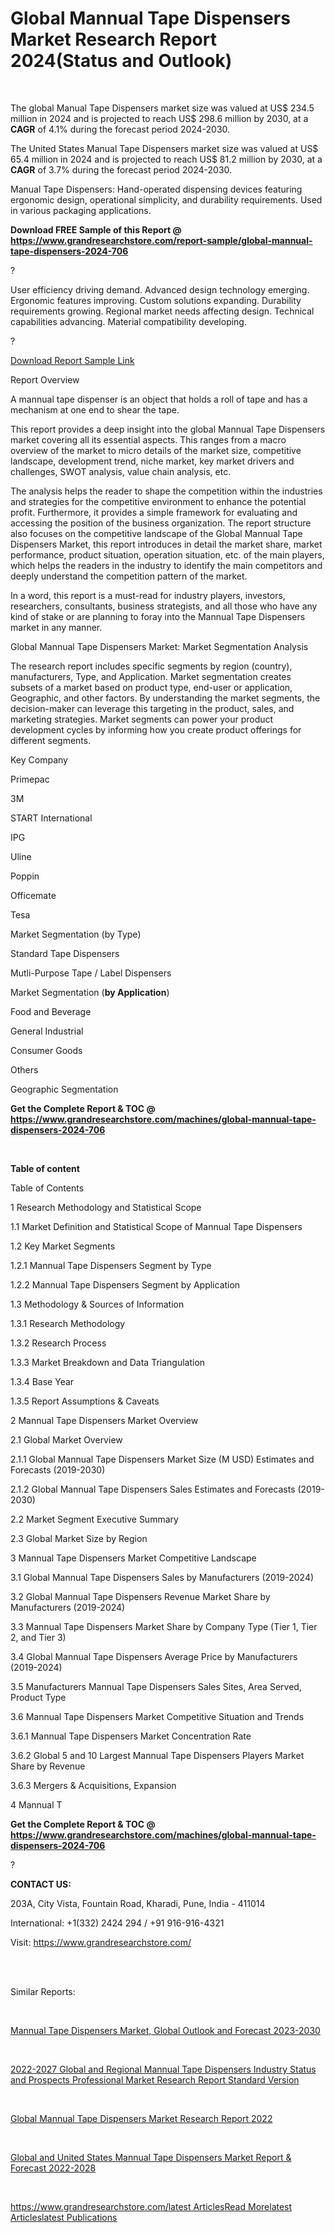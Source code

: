 <h1>Global Mannual Tape Dispensers Market Research Report 2024(Status and Outlook)</h1><br/><p>The global Manual Tape Dispensers market size was valued at US$ 234.5 million in 2024 and is projected to reach US$ 298.6 million by 2030, at a <strong>CAGR</strong> of 4.1% during the forecast period 2024-2030.</p>
 
 
 
 <p>The United States Manual Tape Dispensers market size was valued at US$ 65.4 million in 2024 and is projected to reach US$ 81.2 million by 2030, at a <strong>CAGR</strong> of 3.7% during the forecast period 2024-2030.</p>
 
 
 
 <p>Manual Tape Dispensers: Hand-operated dispensing devices featuring ergonomic design, operational simplicity, and durability requirements. Used in various packaging applications.</p>
 
 
 
 <div><b>Download FREE Sample of this Report @ <a href="https://www.grandresearchstore.com/report-sample/global-mannual-tape-dispensers-2024-706">https://www.grandresearchstore.com/report-sample/global-mannual-tape-dispensers-2024-706</a></b></div>
 
 
 
 <p>? </p>
 
 
 
 <p>User efficiency driving demand. Advanced design technology emerging. Ergonomic features improving. Custom solutions expanding. Durability requirements growing. Regional market needs affecting design. Technical capabilities advancing. Material compatibility developing.</p>
 
 
 
 <p>? </p>
 
 
 
 <p><a href="https://www.grandresearchstore.com/mr-admin/report-sample/global-mannual-tape-dispensers-2024-706">Download Report Sample Link</a></p>
 
 
 
 <p>Report Overview</p>
 
 
 
 <p>A mannual tape dispenser is an object that holds a roll of tape and has a mechanism at one end to shear the tape.</p>
 
 
 
 <p>This report provides a deep insight into the global Mannual Tape Dispensers market covering all its essential aspects. This ranges from a macro overview of the market to micro details of the market size, competitive landscape, development trend, niche market, key market drivers and challenges, SWOT analysis, value chain analysis, etc.</p>
 
 
 
 <p>The analysis helps the reader to shape the competition within the industries and strategies for the competitive environment to enhance the potential profit. Furthermore, it provides a simple framework for evaluating and accessing the position of the business organization. The report structure also focuses on the competitive landscape of the Global Mannual Tape Dispensers Market, this report introduces in detail the market share, market performance, product situation, operation situation, etc. of the main players, which helps the readers in the industry to identify the main competitors and deeply understand the competition pattern of the market.</p>
 
 
 
 <p>In a word, this report is a must-read for industry players, investors, researchers, consultants, business strategists, and all those who have any kind of stake or are planning to foray into the Mannual Tape Dispensers market in any manner.</p>
 
 
 
 <p>Global Mannual Tape Dispensers Market: Market Segmentation Analysis</p>
 
 
 
 <p>The research report includes specific segments by region (country), manufacturers, Type, and Application. Market segmentation creates subsets of a market based on product type, end-user or application, Geographic, and other factors. By understanding the market segments, the decision-maker can leverage this targeting in the product, sales, and marketing strategies. Market segments can power your product development cycles by informing how you create product offerings for different segments.</p>
 
 
 
 <p>Key Company</p>
 
 
 
 <p>Primepac</p>
 
 
 
 <p>3M</p>
 
 
 
 <p>START International</p>
 
 
 
 <p>IPG</p>
 
 
 
 <p>Uline</p>
 
 
 
 <p>Poppin</p>
 
 
 
 <p>Officemate</p>
 
 
 
 <p>Tesa</p>
 
 
 
 <p>Market Segmentation (by Type)</p>
 
 
 
 <p>Standard Tape Dispensers</p>
 
 
 
 <p>Mutli-Purpose Tape / Label Dispensers</p>
 
 
 
 <p>Market Segmentation (<strong>by Application</strong>)</p>
 
 
 
 <p>Food and Beverage</p>
 
 
 
 <p>General Industrial</p>
 
 
 
 <p>Consumer Goods</p>
 
 
 
 <p>Others</p>
 
 
 
 <p>Geographic Segmentation</p>
 
 
 
 <div><b>Get the Complete Report & TOC @ <a href="https://www.grandresearchstore.com/machines/global-mannual-tape-dispensers-2024-706">https://www.grandresearchstore.com/machines/global-mannual-tape-dispensers-2024-706</a></b></div>
 
 
 
 <p><br />
 
 <b>Table of content</b></p>
 
 
 
 <p>Table of Contents<br />
 
 1 Research Methodology and Statistical Scope<br />
 
 1.1 Market Definition and Statistical Scope of Mannual Tape Dispensers<br />
 
 1.2 Key Market Segments<br />
 
 1.2.1 Mannual Tape Dispensers Segment by Type<br />
 
 1.2.2 Mannual Tape Dispensers Segment by Application<br />
 
 1.3 Methodology & Sources of Information<br />
 
 1.3.1 Research Methodology<br />
 
 1.3.2 Research Process<br />
 
 1.3.3 Market Breakdown and Data Triangulation<br />
 
 1.3.4 Base Year<br />
 
 1.3.5 Report Assumptions & Caveats<br />
 
 2 Mannual Tape Dispensers Market Overview<br />
 
 2.1 Global Market Overview<br />
 
 2.1.1 Global Mannual Tape Dispensers Market Size (M USD) Estimates and Forecasts (2019-2030)<br />
 
 2.1.2 Global Mannual Tape Dispensers Sales Estimates and Forecasts (2019-2030)<br />
 
 2.2 Market Segment Executive Summary<br />
 
 2.3 Global Market Size by Region<br />
 
 3 Mannual Tape Dispensers Market Competitive Landscape<br />
 
 3.1 Global Mannual Tape Dispensers Sales by Manufacturers (2019-2024)<br />
 
 3.2 Global Mannual Tape Dispensers Revenue Market Share by Manufacturers (2019-2024)<br />
 
 3.3 Mannual Tape Dispensers Market Share by Company Type (Tier 1, Tier 2, and Tier 3)<br />
 
 3.4 Global Mannual Tape Dispensers Average Price by Manufacturers (2019-2024)<br />
 
 3.5 Manufacturers Mannual Tape Dispensers Sales Sites, Area Served, Product Type<br />
 
 3.6 Mannual Tape Dispensers Market Competitive Situation and Trends<br />
 
 3.6.1 Mannual Tape Dispensers Market Concentration Rate<br />
 
 3.6.2 Global 5 and 10 Largest Mannual Tape Dispensers Players Market Share by Revenue<br />
 
 3.6.3 Mergers & Acquisitions, Expansion<br />
 
 4 Mannual T</p>
 
 
 
 <div><b>Get the Complete Report & TOC @ <a href="https://www.grandresearchstore.com/machines/global-mannual-tape-dispensers-2024-706">https://www.grandresearchstore.com/machines/global-mannual-tape-dispensers-2024-706</a></b></div>
 
 
 
 <p>? </p>
 
 
 
 <p><b>CONTACT US:</b><br />
 
 203A, City Vista, Fountain Road, Kharadi, Pune, India - 411014<br />
 
 International: +1(332) 2424 294 / +91 916-916-4321<br />
 
 Visit: <a href="https://www.grandresearchstore.com/">https://www.grandresearchstore.com/</a><br />
 
 <br />
 
 <br />
 
 Similar Reports:<br />
 
 <br />
 
 <a href="https://www.grandresearchstore.com/machines/global-mannual-tape-dispensers-forecast-2023-2030-548">Mannual Tape Dispensers Market, Global Outlook and Forecast 2023-2030</a><br />
 
 <br />
 
 <a href="https://www.grandresearchstore.com/machines/global-regional-mannual-tape-dispensers-2022-2027-955">2022-2027 Global and Regional Mannual Tape Dispensers Industry Status and Prospects Professional Market Research Report Standard Version</a><br />
 
 <br />
 
 <a href="https://www.grandresearchstore.com/machines/global-mannual-tape-dispensers-2022-48">Global Mannual Tape Dispensers Market Research Report 2022</a><br />
 
 <br />
 
 <a href="https://www.grandresearchstore.com/machines/global-united-states-mannual-tape-dispensers-2022-2028-82">Global and United States Mannual Tape Dispensers Market Report & Forecast 2022-2028</a><br />
 
 <br />
 
 <a href="https://gyeongbokgung.com">https://www.grandresearchstore.com/</a><a href="https://hallyeomaritime.com">latest Articles</a><a href="https://jingwansa.com">Read More</a><a href="https://nguoiviet.jp/">latest Articles</a><a href="https://www.intelmarketresearch.com/">latest Publications</a></p>